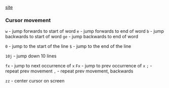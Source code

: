 [site](https://vim.rtorr.com/)
### Cursor movement

`w` - jump forwards to start of word
`e` - jump forwards to end of word
`b` - jump backwards to start of word
`ge` - jump backwards to end of word

`0` - jump to the start of the line
`$` - jump to the end of the line

`10j` - jump down 10 lines

`fx` - jump to next occurrence of `x`
`Fx` - jump to prev occurrence of `x`
`;` - repeat prev movement
`,` - repeat prev movement, backwards

`zz` - center cursor on screen
